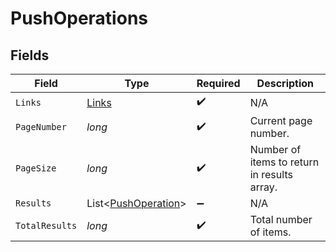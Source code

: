 # PushOperations


## Fields

| Field                                                       | Type                                                        | Required                                                    | Description                                                 |
| ----------------------------------------------------------- | ----------------------------------------------------------- | ----------------------------------------------------------- | ----------------------------------------------------------- |
| `Links`                                                     | [Links](../../Models/Shared/Links.md)                       | :heavy_check_mark:                                          | N/A                                                         |
| `PageNumber`                                                | *long*                                                      | :heavy_check_mark:                                          | Current page number.                                        |
| `PageSize`                                                  | *long*                                                      | :heavy_check_mark:                                          | Number of items to return in results array.                 |
| `Results`                                                   | List<[PushOperation](../../Models/Shared/PushOperation.md)> | :heavy_minus_sign:                                          | N/A                                                         |
| `TotalResults`                                              | *long*                                                      | :heavy_check_mark:                                          | Total number of items.                                      |